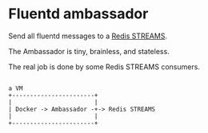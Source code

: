 # Fluentd ambassador

Send all fluentd messages to a [Redis STREAMS](https://redis.io/docs/manual/data-types/streams/).

The Ambassador is tiny, brainless, and stateless.

The real job is done by some Redis STREAMS consumers.

```

a VM
+-----------------------+
|                       |
| Docker -> Ambassador -+-> Redis STREAMS
|                       |
+-----------------------+

```
